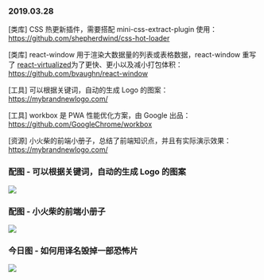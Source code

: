 ### 2019.03.28

[类库] CSS 热更新插件，需要搭配 mini-css-extract-plugin 使用：<https://github.com/shepherdwind/css-hot-loader>

[类库] react-window 用于渲染大数据量的列表或表格数据，react-window 重写了 [react-virtualized](https://github.com/bvaughn/react-virtualized)为了更快、更小以及减小打包体积：<https://github.com/bvaughn/react-window>

[工具] 可以根据关键词，自动的生成 Logo 的图案：<https://mybrandnewlogo.com/>

[工具] workbox 是 PWA 性能优化方案，由 Google 出品：<https://github.com/GoogleChrome/workbox>

[资源] 小火柴的前端小册子，总结了前端知识点，并且有实际演示效果：<https://mybrandnewlogo.com/>

### 配图 - 可以根据关键词，自动的生成 Logo 的图案
![](https://ws1.sinaimg.cn/large/62bfa70bly1g1ihojlwthj226u15utpz.jpg)

### 配图 - 小火柴的前端小册子
![](https://pic.xiaohuochai.site/blog/HTTP_network1.jpg)

### 今日图 - 如何用译名毁掉一部恐怖片
![](https://user-gold-cdn.xitu.io/2019/3/28/169c24ba86d9d55f?imageView2/2/w/800/q/100)

